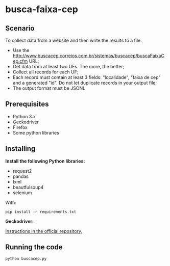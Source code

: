 # busca-faixa-cep

## Scenario
To collect data from a website and then write the results to a file.
- Use the http://www.buscacep.correios.com.br/sistemas/buscacep/buscaFaixaCep.cfm URL;
- Get data from at least two UFs. The more, the better;
- Collect all records for each UF;
- Each record must contain at least 3 fields: "localidade", "faixa de cep" and a generated "id". Do not let duplicate records in your output file;
- The output format must be JSONL

## Prerequisites
- Python 3.x
- Geckodriver
- Firefox
- Some python libraries

## Installing

**Install the following Python libraries:**
- request2 
- pandas
- lxml
- beautfulsoup4
- selenium

With: 
``` 
pip install -r requirements.txt
```
**Geckodriver:**

[Instructions in the official repository.](https://github.com/mozilla/geckodriver/releases)

## Running the code
```
python buscacep.py
```
